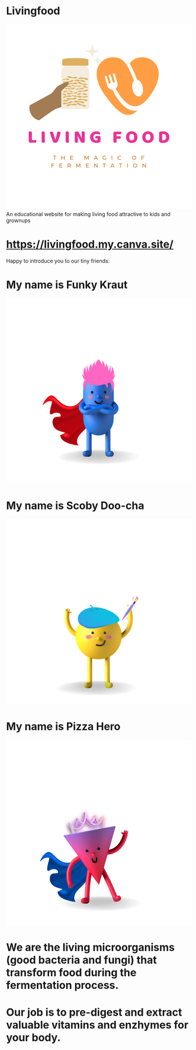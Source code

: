 # Livingfood
![](images/living_food_logo_transparent.png)
An educational website for making living food attractive to kids and grownups
# https://livingfood.my.canva.site/
Happy to introduce you to our tiny friends:
# My name is Funky Kraut
![](images/Funky.png)
# My name is Scoby Doo-cha
![](images/Scooby.png)
# My name is Pizza Hero
![](images/Pizza.png)

# We are the living microorganisms (good bacteria and fungi) that transform food during the fermentation process.


# Our job is to pre-digest and extract valuable vitamins and enzhymes for your body.
